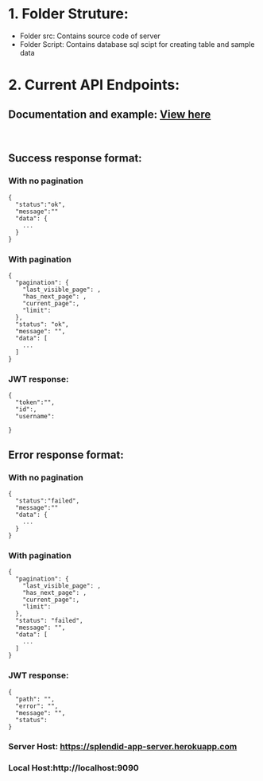 # 1. Folder Struture:

- Folder src: Contains source code of server
- Folder Script: Contains database sql scipt for creating table and sample data


# 2. Current API Endpoints:

## Documentation and example: [View here](https://documenter.getpostman.com/view/17594467/UzR1K2eW)

<br>

## Success response format:

### With no pagination

```
{
  "status":"ok",
  "message":""
  "data": {
    ...
  }
}
```

### With pagination

```
{
  "pagination": {
    "last_visible_page": ,
    "has_next_page": ,
    "current_page":,
    "limit":
  },
  "status": "ok",
  "message": "",
  "data": [
    ...
  ]
}
```

### JWT response:

```
{
  "token":"",
  "id":,
  "username":

}
```

## Error response format:

### With no pagination

```
{
  "status":"failed",
  "message":""
  "data": {
    ...
  }
}
```

### With pagination

```
{
  "pagination": {
    "last_visible_page": ,
    "has_next_page": ,
    "current_page":,
    "limit":
  },
  "status": "failed",
  "message": "",
  "data": [
    ...
  ]
}
```

### JWT response:

```
{
  "path": "",
  "error": "",
  "message": "",
  "status":
}
```

### Server Host: https://splendid-app-server.herokuapp.com

### Local Host:http://localhost:9090
